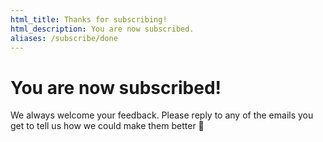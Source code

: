 ```yaml
---
html_title: Thanks for subscribing!
html_description: You are now subscribed.
aliases: /subscribe/done
---
```


# You are now subscribed!

We always welcome your feedback. Please reply to any of the emails you get to tell us how we could make them better 🙂
